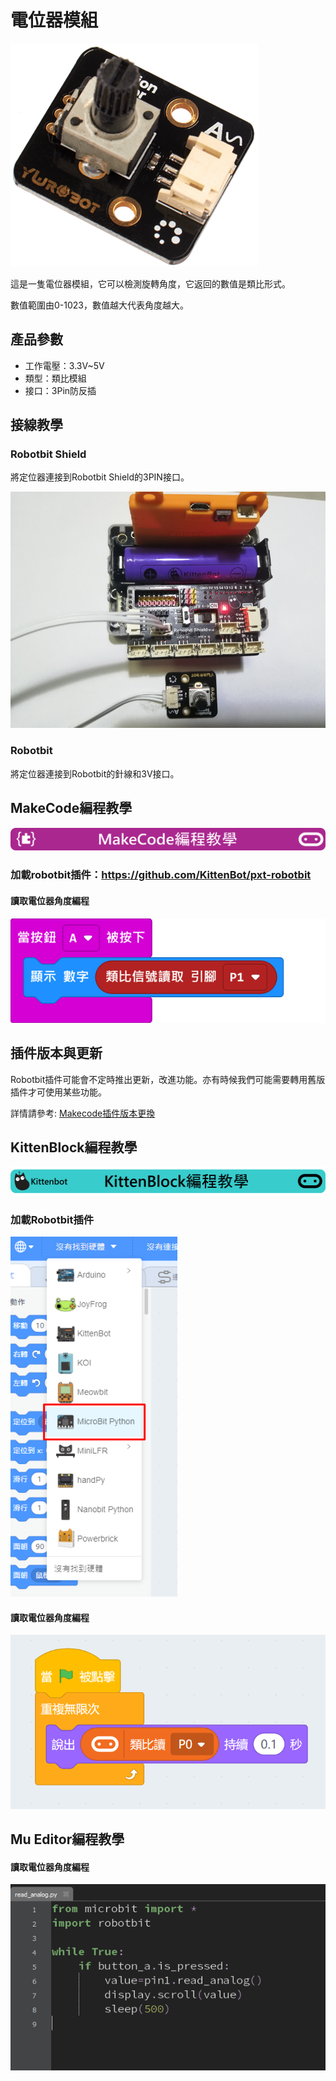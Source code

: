 # 電位器模組

![](./images/poten2.png)

這是一隻電位器模組，它可以檢測旋轉角度，它返回的數值是類比形式。

數值範圍由0-1023，數值越大代表角度越大。

## 產品參數

- 工作電壓：3.3V~5V
- 類型：類比模組
- 接口：3Pin防反插

## 接線教學

### Robotbit Shield

將定位器連接到Robotbit Shield的3PIN接口。

![](./images/poten1.jpg)

### Robotbit

將定位器連接到Robotbit的針線和3V接口。

## MakeCode編程教學

![](./PWmodules/images/mcbanner.png)

### 加載robotbit插件：https://github.com/KittenBot/pxt-robotbit

#### 讀取電位器角度編程

![](./images/poten_code.png)

## 插件版本與更新

Robotbit插件可能會不定時推出更新，改進功能。亦有時候我們可能需要轉用舊版插件才可使用某些功能。

詳情請參考: [Makecode插件版本更換](../../Makecode/makecode_extensionUpdate)


## KittenBlock編程教學

![](./PWmodules/images/kbbanner.png)

### 加載Robotbit插件

![](./images/addRB.png)

#### 讀取電位器角度編程

![](./images/poten_codekb.png)

## Mu Editor編程教學

#### 讀取電位器角度編程

![](./images/poten_codemu.png)